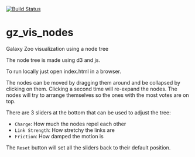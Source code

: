 [![Build Status](http://img.shields.io/badge/Built%20at-%23dotastro-blue.svg?style=flat)](http://dotastronomy.com/six/)

gz_vis_nodes
============

Galaxy Zoo visualization using a node tree

The node tree is made using d3 and js.

To run locally just open index.html in a browser.

The nodes can be moved by dragging them around and be collapsed by
clicking on them. Clicking a second time will re-expand the nodes.
The nodes will try to arrange themselves so the ones with the most votes
are on top.

There are 3 sliders at the bottom that can be used to adjust the tree:
+ `Charge`: How much the nodes repel each other
+ `Link Strength`: How stretchy the links are
+ `Friction`: How damped the motion is

The `Reset` button will set all the sliders back to their default position.
